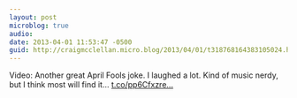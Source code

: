 ```yaml
---
layout: post
microblog: true
audio: 
date: 2013-04-01 11:53:47 -0500
guid: http://craigmcclellan.micro.blog/2013/04/01/t318768164383105024.html
---
```

Video: Another great April Fools joke. I laughed a lot. Kind of music nerdy, but I think most will find it... [t.co/pp6Cfxzre...](http://t.co/pp6Cfxzre2)
